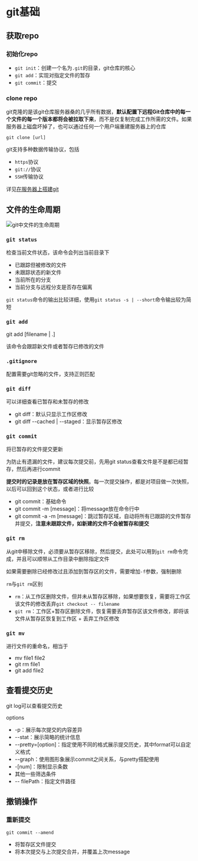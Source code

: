 # git基础

## 获取repo

### 初始化repo

* `git init`：创建一个名为`.git`的目录，git仓库的核心
* `git add`：实现对指定文件的暂存
* `git commit`：提交

### clone repo

git克隆的是该git仓库服务器桑的几乎所有数据，**默认配置下远程Git仓库中的每一个文件的每一个版本都将会被拉取下来**，而不是仅复制完成工作所需的文件。如果服务器上磁盘坏掉了，也可以通过任何一个用户端重建服务器上的仓库

`git clone [url]`

git支持多种数据传输协议，包括
* `https`协议
* `git://`协议
* `SSH`传输协议

详见[在服务器上搭建git](https://www.progit.cn/#_git_on_the_server)

## 文件的生命周期

![git中文件的生命周期](https://www.progit.cn/images/lifecycle.png)

### `git status`

检查当前文件状态，该命令会列出当前目录下
* 已跟踪但被修改的文件
* 未跟踪状态的新文件
* 当前所在的分支
* 当前分支与远程分支是否存在偏离

`git status`命令的输出比较详细，使用`git status -s | --short`命令输出较为简短

### `git add`

git add [filename | .]

该命令会跟踪新文件或者暂存已修改的文件

### `.gitignore`

配置需要git忽略的文件，支持正则匹配

### `git diff`

可以详细查看已暂存和未暂存的修改

* git diff：默认只显示工作区修改
* git diff --cached | --staged：显示暂存区修改

### `git commit`

将已暂存的文件提交更新

为防止有遗漏的文件，建议每次提交前，先用git status查看文件是不是都已经暂存，然后再进行commit

**提交时的记录是放在暂存区域的快照**。每一次提交操作，都是对项目做一次快照，以后可以回到这个状态，或者进行比较

* git commit：基础命令
* git commit -m [message]：将message放在命令行中
* git commit -a -m [message]：跳过暂存区域，自动将所有已跟踪的文件暂存并提交，**注意未跟踪文件，如新建的文件不会被暂存和提交**

### `git rm`

从git中移除文件，必须要从暂存区移除，然后提交，此处可以用到`git rm`命令完成，并且可以顺带从工作目录中删除指定文件

如果需要删除已经修改过且添加到暂存区的文件，需要增加`-f`参数，强制删除

`rm`与`git rm`区别
* `rm`：从工作区删除文件，但并未从暂存区移除，如果想要恢复，需要将工作区该文件的修改丢弃`git checkout -- filename`
* `git rm`：工作区+暂存区删除文件，恢复需要丢弃暂存区该文件修改，即将该文件从暂存区恢复到工作区 + 丢弃工作区修改

### `git mv`

进行文件的重命名，相当于
* mv file1 file2
* git rm file1
* git add file2

## 查看提交历史

git log可以查看提交历史

options
* -p：展示每次提交的内容差异
* --stat：展示简略的统计信息
* --pretty=[option]：指定使用不同的格式展示提交历史，其中format可以自定义格式
* --graph：使用图形象展示commit之间关系，与pretty搭配使用
* -[num]：限制显示条数
* 其他一些筛选条件
* -- filePath：指定文件路径

## 撤销操作

### 重新提交

`git commit --amend`
* 将暂存区文件提交
* 将本次提交与上次提交合并，并覆盖上次message